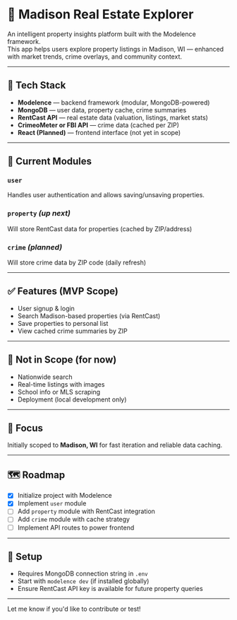 # 🏡 Madison Real Estate Explorer

An intelligent property insights platform built with the Modelence framework.  
This app helps users explore property listings in Madison, WI — enhanced with market trends, crime overlays, and community context.

---

## 🔧 Tech Stack

- **Modelence** — backend framework (modular, MongoDB-powered)
- **MongoDB** — user data, property cache, crime summaries
- **RentCast API** — real estate data (valuation, listings, market stats)
- **CrimeoMeter or FBI API** — crime data (cached per ZIP)
- **React (Planned)** — frontend interface (not yet in scope)

---

## 🧩 Current Modules

### `user`
Handles user authentication and allows saving/unsaving properties.

### `property` *(up next)*
Will store RentCast data for properties (cached by ZIP/address)

### `crime` *(planned)*
Will store crime data by ZIP code (daily refresh)

---

## ✅ Features (MVP Scope)

- User signup & login
- Search Madison-based properties (via RentCast)
- Save properties to personal list
- View cached crime summaries by ZIP

---

## 🚫 Not in Scope (for now)

- Nationwide search
- Real-time listings with images
- School info or MLS scraping
- Deployment (local development only)

---

## 📍 Focus

Initially scoped to **Madison, WI** for fast iteration and reliable data caching.

---

## 🗺️ Roadmap

- [x] Initialize project with Modelence
- [x] Implement `user` module
- [ ] Add `property` module with RentCast integration
- [ ] Add `crime` module with cache strategy
- [ ] Implement API routes to power frontend

---

## 📂 Setup

- Requires MongoDB connection string in `.env`
- Start with `modelence dev` (if installed globally)
- Ensure RentCast API key is available for future property queries

---

Let me know if you'd like to contribute or test!
